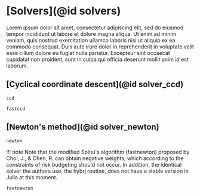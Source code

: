# [Solvers](@id solvers)
Lorem ipsum dolor sit amet, consectetur adipiscing elit, sed do eiusmod tempor incididunt ut labore et dolore magna aliqua. Ut enim ad minim veniam, quis nostrud exercitation ullamco laboris nisi ut aliquip ex ea commodo consequat. Duis aute irure dolor in reprehenderit in voluptate velit esse cillum dolore eu fugiat nulla pariatur. Excepteur sint occaecat cupidatat non proident, sunt in culpa qui officia deserunt mollit anim id est laborum.

## [Cyclical coordinate descent](@id solver_ccd)


```@docs
ccd
```

```@docs
fastccd
```

## [Newton's method](@id solver_newton)

```@docs
newton
```

!!! note
    Note that the modified Spinu's algorithm (fastnewton) proposed by Choi, J., & Chen, R. can obtain negative weights, which according to the constraints of risk budgeting should not occur. In addition, the identical
    solver the authors use, the hybrj routine, does not have a stable version in Julia at this moment.

```@docs
fastnewton
```
